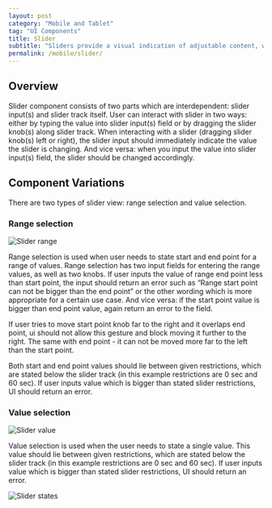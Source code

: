 ```yaml
---
layout: post
category: "Mobile and Tablet"
tag: "UI Components"
title: Slider
subtitle: "Sliders provide a visual indication of adjustable content, where the user can increase or decrease the value by moving the handle along a horizontal track."
permalink: /mobile/slider/
---
```


## Overview
Slider component consists of two parts which are interdependent: slider input(s) and slider track itself. User can interact with slider in two ways: either by typing the value into slider input(s) field or by dragging the slider knob(s) along slider track. When interacting with a slider (dragging slider knob(s) left or right), the slider input should immediately indicate the value the slider is changing. 
And vice versa: when you input the value into slider input(s) field, the slider should be changed accordingly.

## Component Variations
There are two types of slider view: range selection and value selection.

### Range selection

![Slider range]({{site.baseurl}}/img/Mobile_Slider_Range.png)

Range selection is used when user needs to state start and end point for a range of values. Range selection has two input fields for entering the range values, as well as two knobs. If user inputs the value of range end point less than start point, the input should return an error such as “Range start point can not be bigger than the end point” or the other wording which is more appropriate for a certain use case.
And vice versa: if the start point value is bigger than end point value, again return an error to the field.

If user tries to move start point knob far to the right and it overlaps end point, ui should not allow this gesture and block moving it further to the right. The same with end point - it can not be moved more far to the left than the start point. 

Both start and end point values should lie between given restrictions, which are stated below the slider track (in this example restrictions are 0 sec and 60 sec).
If user inputs value which is bigger than stated slider restrictions, UI should return an error.

### Value selection

![Slider value]({{site.baseurl}}/img/Mobile_Slider_Value.png)

Value selection is used when the user needs to state a single value. This value should lie between given restrictions, which are stated below the slider track (in this example restrictions are 0 sec and 60 sec).
If user inputs value which is bigger than stated slider restrictions, UI should return an error.

![Slider states]({{site.baseurl}}/img/Mobile_Slider_States.png)
